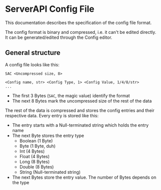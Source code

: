 # ServerAPI Config File

This documentation describes the specification of the config file format.

The config format is binary and compressed, i.e. it can't be edited directly.
It can be generated/edited through the Config editor.

## General structure

A config file looks like this:

    SAC <Uncompressed size, 8>
     
    <Config name, str> <Config Type, 1> <Config Value, 1/4/8/str>
    ...

- The first 3 Bytes (```SAC```, the magic value) identify the format
- The next 8 Bytes mark the uncompressed size of the rest of the data

The rest of the data is compressed and stores the config entries and their
respective data. Every entry is stored like this:

- The entry starts with a Null-terminated string which holds the entry name
- The next Byte stores the entry type
    - Boolean (1 Byte)
    - Byte (1 Byte, duh)
    - Int (4 Bytes)
    - Float (4 Bytes)
    - Long (8 Bytes)
    - Double (8 Bytes)
    - String (Null-terminated string)
- The next Bytes store the entry value. The number of Bytes depends on the type